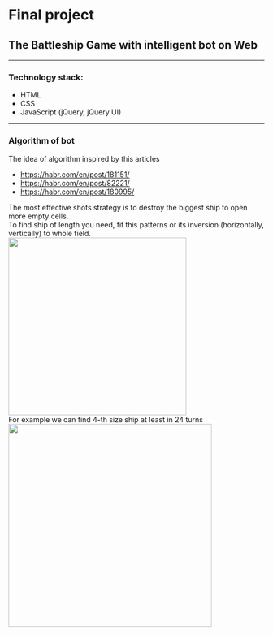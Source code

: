 # Final project
## The Battleship Game with intelligent bot on Web
---
### Technology stack:

- HTML
- CSS
- JavaScript (jQuery, jQuery UI)
---
### Algorithm of bot
  The idea of algorithm inspired by this articles
  - https://habr.com/en/post/181151/
  - https://habr.com/en/post/82221/
  - https://habr.com/en/post/180995/
  
The most effective shots strategy is to destroy the biggest ship to open more empty cells.
<br>To find ship of length you need, fit this patterns or its inversion (horizontally, vertically) to whole field.
<br><img src="https://drive.google.com/uc?export=view&id=1VujqZKvGurcaBnvGo2vMvsRWrOz81qHx" width="350">
<br>For example we can find 4-th size ship at least in 24 turns
<br><img src="https://drive.google.com/uc?export=view&id=1QXlDdrDo9rD7O792jDb54gunJ5ovYhWd" width="400">
